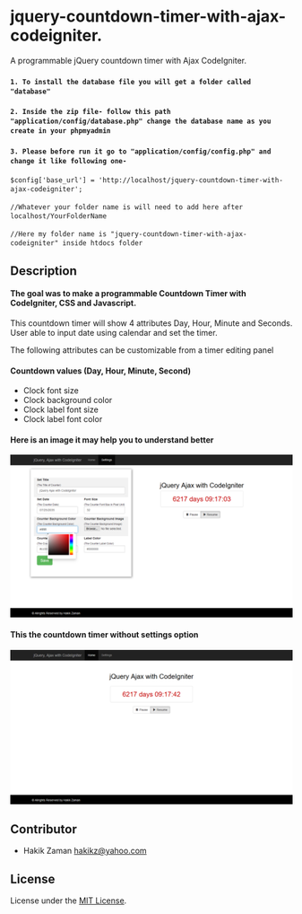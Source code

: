 # jquery-countdown-timer-with-ajax-codeigniter.

A programmable jQuery countdown timer with Ajax CodeIgniter.


#### `1. To install the database file you will get a folder called "database"`

#### `2. Inside the zip file- follow this path "application/config/database.php" change the database name as you create in your phpmyadmin`

#### `3. Please before run it go to "application/config/config.php" and change it like following one-`


````
$config['base_url'] = 'http://localhost/jquery-countdown-timer-with-ajax-codeigniter';

//Whatever your folder name is will need to add here after localhost/YourFolderName

//Here my folder name is "jquery-countdown-timer-with-ajax-codeigniter" inside htdocs folder

````
## Description

#### The goal was to make a programmable Countdown Timer with CodeIgniter, CSS and Javascript. 

This countdown timer will show 4 attributes Day, Hour, Minute and 
Seconds. User able to input date using calendar and set the timer. 

The following attributes can be customizable from a timer editing panel

#### Countdown values (Day, Hour, Minute, Second)

- Clock font size 
- Clock background color 
- Clock label font size 
- Clock label font color

#### Here is an image it may help you to understand better

![alt text](https://github.com/hakikz/jquery-countdown-timer-with-ajax-codeigniter/blob/master/dist/settings.png)


#### This the countdown timer without settings option

![alt text](https://github.com/hakikz/jquery-countdown-timer-with-ajax-codeigniter/blob/master/dist/home.png)


## Contributor

- Hakik Zaman <hakikz@yahoo.com>

## License

License under the [MIT License](https://github.com/hakikz/Bootstrap-4-Carousel/blob/master/LICENSE).
